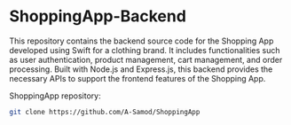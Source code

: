 # ShoppingApp-Backend

This repository contains the backend source code for the Shopping App developed using Swift for a clothing brand. It includes functionalities such as user authentication, product management, cart management, and order processing. Built with Node.js and Express.js, this backend provides the necessary APIs to support the frontend features of the Shopping App.

 ShoppingApp repository:
   ```bash
   git clone https://github.com/A-Samod/ShoppingApp



